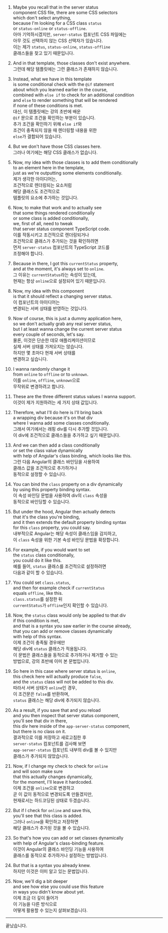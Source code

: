 1. Maybe you recall that in the server status  
   component CSS file, there are some CSS selectors  
   which don't select anything,  
   because I'm looking for a CSS class `status`  
   or `status-online` or `status-offline`.  
   아마 기억하시겠지만, `server-status` 컴포넌트 CSS 파일에는  
   아무 것도 선택하지 않는 CSS 선택자가 있습니다.  
   이는 제가 `status`, `status-online`, `status-offline`  
   클래스들을 찾고 있기 때문입니다.

2. And in that template, those classes don't exist anywhere.  
   그런데 해당 템플릿에는 그런 클래스가 존재하지 않습니다.

3. Instead, what we have in this template  
   is some conditional check with the `@if` statement  
   about which you learned earlier in the course,  
   combined with `else if` to check for an additional condition  
   and `else` to render something that will be rendered  
   if none of these conditions is met.  
   대신, 이 템플릿에는 강의 초반에 배운  
   `@if` 문으로 조건을 확인하는 부분이 있습니다.  
   추가 조건을 확인하기 위해 `else if`와  
   조건이 충족되지 않을 때 렌더링할 내용을 위한  
   `else`가 결합되어 있습니다.

4. But we don't have those CSS classes here.  
   그러나 여기에는 해당 CSS 클래스가 없습니다.

5. Now, my idea with those classes is to add them conditionally  
   to an element here in the template,  
   just as we're outputting some elements conditionally.  
   제가 생각한 아이디어는,  
   조건적으로 렌더링되는 요소처럼  
   해당 클래스도 조건적으로  
   템플릿의 요소에 추가하는 것입니다.

6. Now, to make that work and to actually see  
   that some things rendered conditionally  
   or some class is added conditionally,  
   we, first of all, need to tweak  
   that server status component TypeScript code.  
   이를 작동시키고 조건적으로 렌더링되거나  
   조건적으로 클래스가 추가되는 것을 확인하려면  
   먼저 `server-status` 컴포넌트의 TypeScript 코드를  
   조정해야 합니다.

7. Because in there, I got this `currentStatus` property,  
   and at the moment, it's always set to `online`.  
   그 이유는 `currentStatus`라는 속성이 있는데,  
   현재는 항상 `online`으로 설정되어 있기 때문입니다.

8. Now, my idea with this component  
   is that it should reflect a changing server status.  
   이 컴포넌트의 아이디어는  
   변경되는 서버 상태를 반영하는 것입니다.

9. Now of course, this is just a dummy application here,  
   so we don't actually grab any real server status,  
   but I at least wanna change the current server status  
   every couple of seconds, let's say.  
   물론, 이것은 단순한 데모 애플리케이션이므로  
   실제 서버 상태를 가져오지는 않습니다.  
   하지만 몇 초마다 현재 서버 상태를  
   변경하고 싶습니다.

10. I wanna randomly change it  
    from `online` to `offline` or to `unknown`.  
    이를 `online`, `offline`, `unknown`으로  
    무작위로 변경하려고 합니다.

11. These are the three different status values I wanna support.  
    이것이 제가 지원하려는 세 가지 상태 값입니다.

12. Therefore, what I'll do here is I'll bring back  
    a wrapping div because it's on that div  
    where I wanna add some classes conditionally.  
    그래서 여기에서는 래핑 div를 다시 추가할 것입니다.  
    이 div에 조건적으로 클래스들을 추가하고 싶기 때문입니다.

13. And we can then add a class conditionally  
    or set the class value dynamically  
    with help of Angular's class binding, which looks like this.  
    그런 다음 Angular의 클래스 바인딩을 사용하여  
    클래스 값을 조건적으로 추가하거나  
    동적으로 설정할 수 있습니다.

14. You can bind the `class` property on a div dynamically  
    by using this property binding syntax.  
    이 속성 바인딩 문법을 사용하여 div의 `class` 속성을  
    동적으로 바인딩할 수 있습니다.

15. But under the hood, Angular then actually detects  
    that it's the class you're binding,  
    and it then extends the default property binding syntax  
    for this `class` property, you could say.  
    내부적으로 Angular는 해당 속성이 클래스임을 감지하고,  
    이 `class` 속성을 위한 기본 속성 바인딩 문법을 확장합니다.

16. For example, if you would want to set  
    the `status` class conditionally,  
    you could do it like this.  
    예를 들어, `status` 클래스를 조건적으로 설정하려면  
    다음과 같이 할 수 있습니다.

17. You could set `class.status`,  
    and then for example check if `currentStatus`  
    equals `offline`, like this.  
    `class.status`를 설정한 뒤  
    `currentStatus`가 `offline`인지 확인할 수 있습니다.

18. Now, the `status` class would only be applied to that div  
    if this condition is met,  
    and that is a syntax you saw earlier in the course already,  
    that you can add or remove classes dynamically  
    with help of this syntax.  
    이제 조건이 충족될 경우에만  
    해당 div에 `status` 클래스가 적용됩니다.  
    이 문법은 클래스들을 동적으로 추가하거나 제거할 수 있는  
    방법으로, 강의 초반에 이미 본 문법입니다.

19. So here in this case where server status is `online`,  
    this check here will actually produce `false`,  
    and the `status` class will not be added to this div.  
    따라서 서버 상태가 `online`인 경우,  
    이 조건문은 `false`를 반환하며,  
    `status` 클래스는 해당 div에 추가되지 않습니다.

20. As a result, if you save that and you reload  
    and you then inspect that server status component,  
    you'll see that div in there,  
    this div here inside of the `app-server-status` component,  
    but there is no class on it.  
    결과적으로 이를 저장하고 새로고침한 후  
    `server-status` 컴포넌트를 검사해 보면  
    `app-server-status` 컴포넌트 내부의 div를 볼 수 있지만  
    클래스가 추가되지 않았습니다.

21. Now, if I change my check to check for `online`  
    and will soon make sure  
    that this actually changes dynamically,  
    for the moment, I'll leave it hardcoded.  
    이제 조건을 `online`으로 변경하고  
    곧 이 값이 동적으로 변경되도록 만들겠지만,  
    현재로서는 하드코딩된 상태로 두겠습니다.

22. But if I check for `online` and save this,  
    you'll see that this class is added.  
    그러나 `online`을 확인하고 저장하면  
    해당 클래스가 추가된 것을 볼 수 있습니다.

23. So that's how you can add or set classes dynamically  
    with help of Angular's class-binding feature.  
    이것이 Angular의 클래스 바인딩 기능을 사용하여  
    클래스를 동적으로 추가하거나 설정하는 방법입니다.

24. But that is a syntax you already knew.  
    하지만 이것은 이미 알고 있는 문법입니다.

25. Now, we'll dig a bit deeper  
    and see how else you could use this feature  
    in ways you didn't know about yet.  
    이제 조금 더 깊이 들어가  
    이 기능을 다른 방식으로  
    어떻게 활용할 수 있는지 살펴보겠습니다.

---

끝났습니다.
